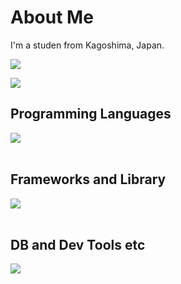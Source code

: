 # About Me
I'm a studen from Kagoshima, Japan.

![](https://github-readme-stats.vercel.app/api/top-langs?username=moriT958&show_icons=true&locale=en&layout=compact&theme=tokyonight)

![](http://github-profile-summary-cards.vercel.app/api/cards/profile-details?username=moriT958&theme=tokyonight)


## Programming Languages
<img src="https://skillicons.dev/icons?i=html,css,js,typescript,python," /> <br /><br />

## Frameworks and Library
<img src="https://skillicons.dev/icons?i=react,tailwind,flask,fastapi" /> <br /><br />

## DB and Dev Tools etc
<img src="https://skillicons.dev/icons?i=sqlite,github,vscode," /> <br /><br />

